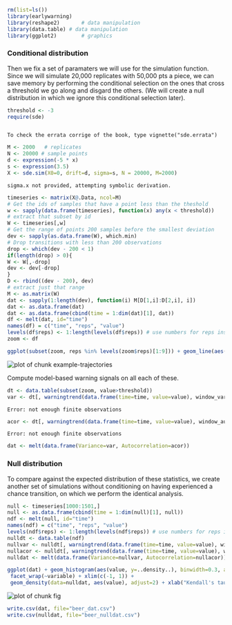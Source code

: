

 

```r
rm(list=ls())
library(earlywarning)
library(reshape2)		# data manipulation
library(data.table)	# data manipulation
library(ggplot2)		# graphics
```




### Conditional distribution

Then we fix a set of paramaters we will use for the simulation function.  Since we will simulate 20,000 replicates with 50,000 pts a piece, we can save memory by performing the conditional selection on the ones that cross a threshold we go along and disgard the others.  (We will create a null distribution in which we ignore this conditional selection later).  



```r
threshold <- -3
require(sde)
```

```

To check the errata corrige of the book, type vignette("sde.errata")
```

```r
M <- 2000   # replicates
N <- 20000 # sample points
d <- expression(-5 * x)
s <- expression(3.5)
X <- sde.sim(X0=0, drift=d, sigma=s, N = 20000, M=2000)
```

```
sigma.x not provided, attempting symbolic derivation.
```

```r
timeseries <- matrix(X@.Data, ncol=M)
# Get the ids of samples that have a point less than the theshold
w <- sapply(data.frame(timeseries), function(x) any(x < threshold))
# extract that subset by id 
W <- timeseries[,w]
# Get the range of points 200 samples before the smallest deviation
dev <- sapply(as.data.frame(W), which.min)
# Drop transitions with less than 200 observations
drop <- which(dev - 200 < 1)
if(length(drop) > 0){
W <- W[,-drop]
dev <- dev[-drop]
}
D <- rbind((dev - 200), dev)
# extract just that range
M <- as.matrix(W)
dat <- sapply(1:length(dev), function(i) M[D[1,i]:D[2,i], i])
dat <- as.data.frame(dat)
dat <- as.data.frame(cbind(time = 1:dim(dat)[1], dat))
df <- melt(dat, id="time")
names(df) = c("time", "reps", "value")
levels(df$reps) <- 1:length(levels(df$reps)) # use numbers for reps instead of V1, V2, etc
zoom <- df
```




```r
ggplot(subset(zoom, reps %in% levels(zoom$reps)[1:9])) + geom_line(aes(time, value)) + facet_wrap(~reps, scales="free")
```

![plot of chunk example-trajectories](http://farm9.staticflickr.com/8529/8593591176_3b6973b164_o.png) 


Compute model-based warning signals on all each of these.  


```r
dt <- data.table(subset(zoom, value>threshold))
var <- dt[, warningtrend(data.frame(time=time, value=value), window_var), by=reps]$V1
```

```
Error: not enough finite observations
```

```r
acor <- dt[, warningtrend(data.frame(time=time, value=value), window_autocorr), by=reps]$V1
```

```
Error: not enough finite observations
```

```r
dat <- melt(data.frame(Variance=var, Autocorrelation=acor))
```


### Null distribution 

To compare against the expected distribution of these statistics, we create another set of simulations without conditioning on having experienced a chance transition, on which we perform the identical analysis.  


```r
null <- timeseries[1000:1501,]
null <- as.data.frame(cbind(time = 1:dim(null)[1], null))
ndf <- melt(null, id="time")
names(ndf) = c("time", "reps", "value")
levels(ndf$reps) <- 1:length(levels(ndf$reps)) # use numbers for reps instead of V1, V2, etc
nulldt <- data.table(ndf)
nullvar <- nulldt[, warningtrend(data.frame(time=time, value=value), window_var), by=reps]$V1
nullacor <- nulldt[, warningtrend(data.frame(time=time, value=value), window_autocorr), by=reps]$V1
nulldat <- melt(data.frame(Variance=nullvar, Autocorrelation=nullacor))
```



```r
ggplot(dat) + geom_histogram(aes(value, y=..density..), binwidth=0.3, alpha=.5) +
 facet_wrap(~variable) + xlim(c(-1, 1)) + 
 geom_density(data=nulldat, aes(value), adjust=2) + xlab("Kendall's tau") + theme_bw()
```

![plot of chunk fig](http://farm9.staticflickr.com/8507/8592490367_9a29839bd4_o.png) 








```r
write.csv(dat, file="beer_dat.csv")
write.csv(nulldat, file="beer_nulldat.csv")
```

